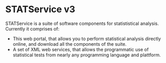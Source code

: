 STATService v3
==============

STATService is a suite of software components for statististical analysis. Currently it comprises of:

* This web portal, that allows you to perform statistical analysis directly online, and download all the components of the suite.
* A set of XML web services, that allows the programmatic use of statistical tests from nearly any programming language and plattform.
